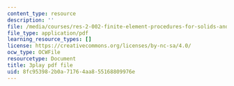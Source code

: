 ```yaml
---
content_type: resource
description: ''
file: /media/courses/res-2-002-finite-element-procedures-for-solids-and-structures-spring-2010/8fc953982b0a71764aa855168809976e_Us2Myb5csu4.pdf
file_type: application/pdf
learning_resource_types: []
license: https://creativecommons.org/licenses/by-nc-sa/4.0/
ocw_type: OCWFile
resourcetype: Document
title: 3play pdf file
uid: 8fc95398-2b0a-7176-4aa8-55168809976e
---
```

